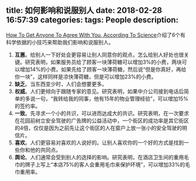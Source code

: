 title: 如何影响和说服别人
date: 2018-02-28 16:57:39
categories:
tags: People
description:
---

[How To Get Anyone To Agree With You, According To Science](http://www.dailyinfographic.com/how-to-influence-people)介绍了6个有科学依据的小技巧来帮助我们影响和说服别人。

1. **互惠**。给别人一下好处会更容易让别人同意你的观点，怎么给别人好处也很关键。研究表明，如果服务员给了顾客一块薄荷糖可以增加3%的小费，两块可以增加14%的小费。如果先给了顾客一块薄荷糖，然后说“但是你真好，再给你一块”，这样同样是凉快薄荷糖，但是可以增加23%的小费。  
1. **缺乏**。当东西变少时，人们会想要更多。  
1. **权威**。人们更倾向于跟随专家的意见。研究表明，如果中介公司接到电话后简单的多说一句，“我转给我的同事，他有15年的物业管理经验”，可以增加15%的签约率。  
1. **一致**。先寻求一个小的共识，可以进而达成大的共识。研究表明，在一次要求在花园前树立安全驾驶的广告牌的公益活动中，一个街区的成功率是其它街区的4倍，仅仅是因为之前先让这个街区的人在窗户上放一张小的安全驾驶的明信片。  
1. **喜欢**。人们更容易对喜欢的人说好的。让别人喜欢你的一个好的方式是找到一些你和他的共同点。  
1. **舆论**。人们通常会受到别人的选择的影响。研究表明，在酒店卫生间的重用毛巾的牌子上写上“本店75%的客人会重用毛巾来保护环境”，可以增加33%的毛巾重用率。  

